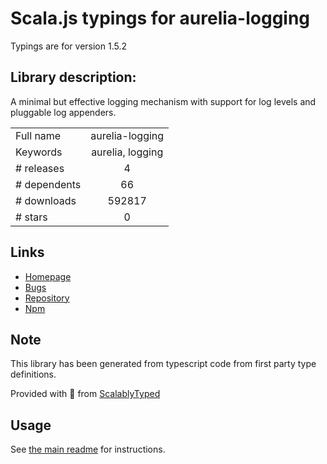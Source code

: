 
# Scala.js typings for aurelia-logging

Typings are for version 1.5.2

## Library description:
A minimal but effective logging mechanism with support for log levels and pluggable log appenders.

|                    |                 |
| ------------------ | :-------------: |
| Full name          | aurelia-logging |
| Keywords           | aurelia, logging |
| # releases         | 4 |
| # dependents       | 66 |
| # downloads        | 592817 |
| # stars            | 0 |

## Links
- [Homepage](http://aurelia.io)
- [Bugs](https://github.com/aurelia/logging/issues)
- [Repository](https://github.com/aurelia/logging)
- [Npm](https://www.npmjs.com/package/aurelia-logging)
    


## Note
This library has been generated from typescript code from first party type definitions.

Provided with :purple_heart: from [ScalablyTyped](https://github.com/oyvindberg/ScalablyTyped)

## Usage
See [the main readme](../../readme.md) for instructions.


